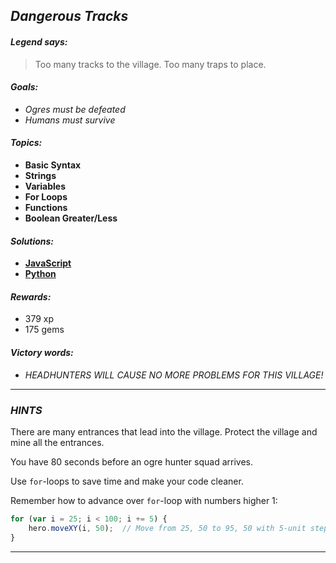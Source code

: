 ## _Dangerous Tracks_

#### _Legend says:_
> Too many tracks to the village. Too many traps to place.

#### _Goals:_
+ _Ogres must be defeated_
+ _Humans must survive_

#### _Topics:_
+ **Basic Syntax**
+ **Strings**
+ **Variables**
+ **For Loops**
+ **Functions**
+ **Boolean Greater/Less**

#### _Solutions:_
+ **[JavaScript](perimeterDefense.js)**
+ **[Python](perimeter_defense.py)**

#### _Rewards:_
+ 379 xp
+ 175 gems

#### _Victory words:_
+ _HEADHUNTERS WILL CAUSE NO MORE PROBLEMS FOR THIS VILLAGE!_

___

### _HINTS_

There are many entrances that lead into the village. Protect the village and mine all the entrances.

You have 80 seconds before an ogre hunter squad arrives.

Use `for`-loops to save time and make your code cleaner.

Remember how to advance over `for`-loop with numbers higher 1:

```javascript
for (var i = 25; i < 100; i += 5) {
    hero.moveXY(i, 50);  // Move from 25, 50 to 95, 50 with 5-unit steps.
}
```

___

